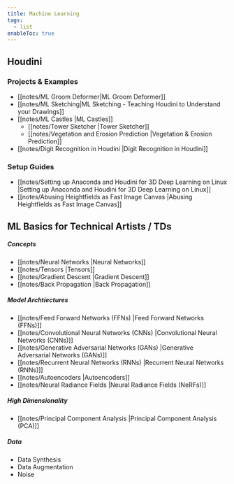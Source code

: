 ```yaml
---
title: Machine Learning
tags:
  - list
enableToc: true
---
```

## Houdini
### Projects & Examples
- [[notes/ML Groom Deformer|ML Groom Deformer]]
- [[notes/ML Sketching|ML Sketching - Teaching Houdini to Understand your Drawings]]
- [[notes/ML Castles |ML Castles]]
	- [[notes/Tower Sketcher |Tower Sketcher]]
	- [[notes/Vegetation and Erosion Prediction |Vegetation & Erosion Prediction]]
- [[notes/Digit Recognition in Houdini |Digit Recognition in Houdini]]
### Setup Guides
-  [[notes/Setting up Anaconda and Houdini for 3D Deep Learning on Linux |Setting up Anaconda and Houdini for 3D Deep Learning on Linux]]
- [[notes/Abusing Heightfields as Fast Image Canvas |Abusing Heightfields as Fast Image Canvas]]

## ML Basics for Technical Artists / TDs
##### Concepts
- [[notes/Neural Networks |Neural Networks]]
- [[notes/Tensors |Tensors]]
- [[notes/Gradient Descent |Gradient Descent]]
- [[notes/Back Propagation |Back Propagation]]
##### Model Archtiectures
- [[notes/Feed Forward Networks (FFNs) |Feed Forward Networks (FFNs)]]
- [[notes/Convolutional Neural Networks (CNNs) |Convolutional Neural Networks (CNNs)]]
- [[notes/Generative Adversarial Networks (GANs) |Generative Adversarial Networks (GANs)]]
- [[notes/Recurrent Neural Networks (RNNs) |Recurrent Neural Networks (RNNs)]]
- [[notes/Autoencoders |Autoencoders]]
- [[notes/Neural Radiance Fields |Neural Radiance Fields (NeRFs)]]
##### High Dimensionality
- [[notes/Principal Component Analysis |Principal Component Analysis (PCA)]]
##### Data
- Data Synthesis
- Data Augmentation
- Noise
